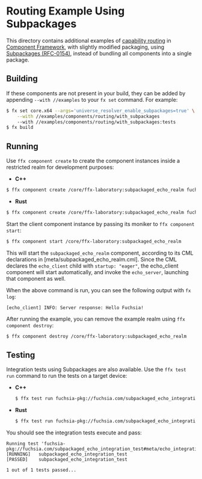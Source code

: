# Routing Example Using Subpackages

This directory contains additional examples of
[capability routing](/docs/concepts/components/component_manifests#capability-routing)
in [Component Framework](/docs/concepts/components/introduction.md), with
slightly modified packaging, using
[Subpackages (RFC-0154)](/docs/contribute/governance/rfcs/0154_subpackages.md), instead of bundling
all components into a single package.

## Building

If these components are not present in your build, they can be added by
appending `--with //examples` to your `fx set` command. For example:

<!--
TODO(fxbug.dev/102652): Use the following more common example, instead of the
one below, when the feature flag is no longer needed:

$ fx set core.x64 --with //examples --with //examples:tests
-->

```bash
$ fx set core.x64 --args='universe_resolver_enable_subpackages=true' \
    --with //examples/components/routing/with_subpackages
    --with //examples/components/routing/with_subpackages:tests
$ fx build
```

## Running

Use `ffx component create` to create the component instances inside a restricted
realm for development purposes:

-   **C++**

```bash
$ ffx component create /core/ffx-laboratory:subpackaged_echo_realm fuchsia-pkg://fuchsia.com/subpackaged-echo-cpp#meta/subpackaged_echo_realm.cm
```

-   **Rust**

```bash
$ ffx component create /core/ffx-laboratory:subpackaged_echo_realm fuchsia-pkg://fuchsia.com/subpackaged-echo-rust#meta/subpackaged_echo_realm.cm
```

Start the client component instance by passing its moniker to
`ffx component start`:

```bash
$ ffx component start /core/ffx-laboratory:subpackaged_echo_realm
```

This will start the `subpackaged_echo_realm` component, according to its CML
declarations in [meta/subpackaged_echo_realm.cml]. Since the CML declares the
`echo_client` child with `startup: "eager"`, the echo_client component will
start automatically, and invoke the `echo_server`, launching that component as
well.

When the above command is run, you can see the following output with `fx log`:

```
[echo_client] INFO: Server response: Hello Fuchsia!
```

After running the example, you can remove the example realm using
`ffx component destroy`:

```bash
$ ffx component destroy /core/ffx-laboratory:subpackaged_echo_realm
```

## Testing

Integration tests using Subpackages are also available. Use the `ffx test run`
command to run the tests on a target device:

-   **C++**

    ```bash
    $ ffx test run fuchsia-pkg://fuchsia.com/subpackaged_echo_integration_test_cpp#meta/subpackaged_echo_integration_test.cm
    ```

-   **Rust**

    ```bash
    $ ffx test run fuchsia-pkg://fuchsia.com/subpackaged_echo_integration_test_rust#meta/subpackaged_echo_integration_test.cm
    ```

You should see the integration tests execute and pass:

```
Running test 'fuchsia-pkg://fuchsia.com/subpackaged_echo_integration_test#meta/echo_integration_test_rust.cm'
[RUNNING]	subpackaged_echo_integration_test
[PASSED]	subpackaged_echo_integration_test

1 out of 1 tests passed...
```
